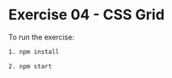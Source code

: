 # Exercise 04 - CSS Grid

To run the exercise: 

```bash
1. npm install
```

```bash
2. npm start
```


